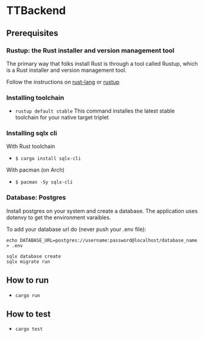 # TTBackend

## Prerequisites

### Rustup: the Rust installer and version management tool

The primary way that folks install Rust is through a tool called Rustup, which is a Rust installer and version management tool.

Follow the instructions on [rust-lang](https://www.rust-lang.org/learn/get-started) or [rustup](https://rustup.rs/)

### Installing toolchain

- ```rustup default stable```
This command installes the latest stable toolchain for your native target triplet

### Installing sqlx cli

With Rust toolchain
- ```$ cargo install sqlx-cli```

With pacman (on Arch)
- ```$ pacman -Sy sqlx-cli```

### Database: Postgres

Install postgres on your system and create a database.
The application uses dotenvy to get the environment varaibles.

To add your database url do (never push your .env file):

```
echo DATABASE_URL=postgres://username:password@localhost/database_name > .env
```

```
sqlx database create
sqlx migrate run
```

## How to run

- ```cargo run```

## How to test

- ```cargo test```
